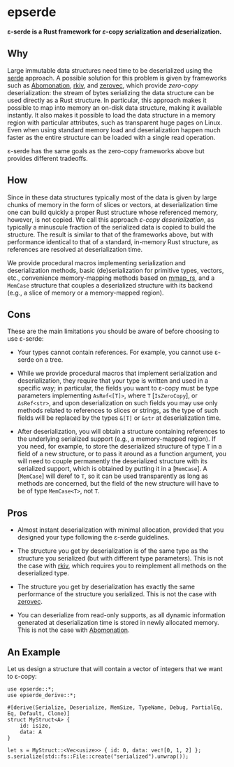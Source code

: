 # epserde

**ε-serde is a Rust framework for *ε*-copy *ser*ialization and *de*serialization.**

## Why

Large immutable data structures need time to be deserialized using the [serde](https://serde.rs/)
approach. A possible solution for this problem is given by frameworks such as 
[Abomonation](https://crates.io/crates/abomonation), [rkiv](https://crates.io/crates/rkyv/), and
[zerovec](https://crates.io/crates/zerovec), which provide *zero-copy* deserialization:
the stream of bytes serializing the data structure can be used directly as a Rust structure.
In particular, this approach makes it possible
to map into memory an on-disk data structure, making it available instantly.
It also makes it possible to load the data structure in a memory region with
particular attributes, such as transparent huge pages on Linux. Even when 
using standard memory load and deserialization happen much
faster as the entire structure can be loaded with a single read operation.

ε-serde has the same goals as the zero-copy frameworks above but provides different tradeoffs.

## How

Since in these data structures typically 
most of the data is given by large chunks of memory in the form of slices or vectors,
at deserialization time one can build quickly a proper Rust structure whose referenced
memory, however, is not copied. We call this approach *ε-copy deserialization*, as
typically a minuscule fraction of the serialized data is copied to build the structure.
The result is similar to that of the frameworks above, but with performance identical to 
that of a standard, in-memory Rust structure, as references are resolved at deserialization
time.

We provide procedural macros implementing serialization and deserialization methods,
basic (de)serialization for primitive types, vectors, etc.,
convenience memory-mapping methods based on [mmap_rs](https://crates.io/crates/mmap-rs), 
and a `MemCase` structure that couples a deserialized structure with its backend 
(e.g., a slice of memory or a memory-mapped region).

## Cons

These are the main limitations you should be aware of before choosing to use ε-serde:

- Your types cannot contain references. For example, you cannot use ε-serde on a tree.

- While we provide procedural macros that implement serialization and deserialization, 
they require that your type is written and used in a specific way; in particular, 
the fields you want to ε-copy must be type parameters implementing
`AsRef<[T]>`, where `T` [`IsZeroCopy`], or `AsRef<str>`, and upon deserialization
on such fields you may use only methods related to references to slices or strings, 
as the type of such fields will be replaced by the types `&[T]` or `&str` at deserialization time.

- After deserialization, you will obtain a structure containing references to the underlying
serialized support (e.g., a memory-mapped region). If you need, for example, to store
the deserialized structure of type `T` in a field of a new structure, or to pass it
around as a function argument,
you will need to couple permanently the deserialized structure with its serialized
support, which is obtained by putting it in a [`MemCase`]. A [`MemCase`] will
deref to `T`, so it can be used transparently as long as methods are 
concerned, but the field of the new structure will have to be of type `MemCase<T>`,
not `T`.

## Pros

- Almost instant deserialization with minimal allocation, provided that you designed
your type following the ε-serde guidelines.

- The structure you get by deserialization is of the same type as the structure
you serialized (but with different type parameters).
This is not the case with [rkiv](https://crates.io/crates/rkyv/),
which requires you to reimplement all methods on the deserialized type.

- The structure you get by deserialization has exactly the same performance of
the structure you serialized. This is not the case with
[zerovec](https://crates.io/crates/zerovec).

- You can deserialize from read-only supports, as all dynamic information generated at
deserialization time is stored in newly allocated memory. This is not the case with
[Abomonation](https://crates.io/crates/abomonation).

## An Example

Let us design a structure that will contain a vector of integers that we want to ε-copy:
```
use epserde::*;
use epserde_derive::*;

#[derive(Serialize, Deserialize, MemSize, TypeName, Debug, PartialEq, Eq, Default, Clone)]
struct MyStruct<A> {
	id: isize,
	data: A
}

let s = MyStruct::<Vec<usize>> { id: 0, data: vec![0, 1, 2] };
s.serialize(std::fs::File::create("serialized").unwrap());
```

